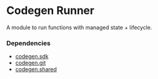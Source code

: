 # Codegen Runner

A module to run functions with managed state + lifecycle.

### Dependencies

- [codegen.sdk](https://github.com/codegen-sh/codegen-sdk/tree/develop/src/codegen/sdk)
- [codegen.git](https://github.com/codegen-sh/codegen-sdk/tree/develop/src/codegen/git)
- [codegen.shared](https://github.com/codegen-sh/codegen-sdk/tree/develop/src/codegen/shared)
